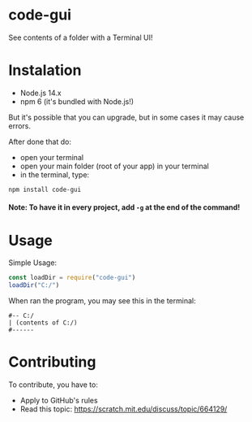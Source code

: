 # code-gui
See contents of a folder with a Terminal UI!

# Instalation
 - Node.js 14.x
 - npm 6 (it's bundled with Node.js!)
 
 But it's possible that you can upgrade, but in some cases it may cause errors.

 After done that do:
 
  - open your terminal
  - open your main folder (root of your app) in your terminal
  - in the terminal, type:
 ```console
 npm install code-gui
 ```
 #### Note: To have it in every project,  add ```-g``` at the end of the command!
# Usage
Simple Usage:
```javascript
const loadDir = require("code-gui")
loadDir("C:/")
```
When ran the program, you may see this in the terminal:
```console
#-- C:/
| (contents of C:/)
#------
```
# Contributing
To contribute, you have to:
 -  Apply to GitHub's rules
 - Read this topic: https://scratch.mit.edu/discuss/topic/664129/
